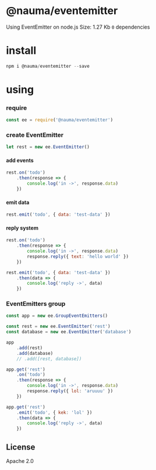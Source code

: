 # @nauma/eventemitter

Using EventEmitter on node.js
Size: 1.27 Kb
`0` dependencies

# install

```js
npm i @nauma/eventemitter --save
```

# using
### require
```js
const ee = require('@nauma/eventemitter')
```

### create EventEmitter
```js
let rest = new ee.EventEmitter()
```

#### add events
```js
rest.on('todo')
    .then(response => {
        console.log('in ->', response.data)
    })
```

#### emit data
```js
rest.emit('todo', { data: 'test-data' })
```

#### reply system
```js
rest.on('todo')
    .then(response => {
        console.log('in ->', response.data)
        response.reply({ text: 'hello world' })
    })

rest.emit('todo', { data: 'test-data' })
    .then(data => {
        console.log('reply ->', data)
    })
```

### EventEmitters group
```js
const app = new ee.GroupEventEmitters()

const rest = new ee.EventEmitter('rest')
const database = new ee.EventEmitter('database')

app
    .add(rest)
    .add(database)
    // .add([rest, database])

app.get('rest')
	.on('todo')
	.then(response => {
		console.log('in ->', response.data)
		response.reply({ lol: 'aruuuu' })
	})

app.get('rest')
	.emit('todo', { kek: 'lol' })
	.then(data => {
		console.log('reply ->', data)
	})

```


License
----
Apache 2.0
